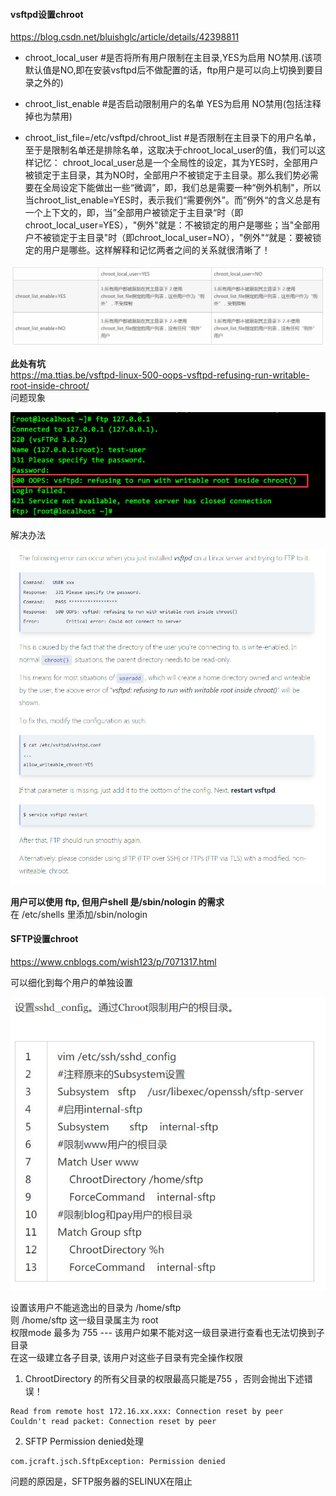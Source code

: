 #### vsftpd设置chroot
https://blog.csdn.net/bluishglc/article/details/42398811
- chroot_local_user #是否将所有用户限制在主目录,YES为启用 NO禁用.(该项默认值是NO,即在安装vsftpd后不做配置的话，ftp用户是可以向上切换到要目录之外的)

- chroot_list_enable #是否启动限制用户的名单 YES为启用  NO禁用(包括注释掉也为禁用)

- chroot_list_file=/etc/vsftpd/chroot_list #是否限制在主目录下的用户名单，至于是限制名单还是排除名单，这取决于chroot_local_user的值，我们可以这样记忆： chroot_local_user总是一个全局性的设定，其为YES时，全部用户被锁定于主目录，其为NO时，全部用户不被锁定于主目录。那么我们势必需要在全局设定下能做出一些“微调”，即，我们总是需要一种“例外机制"，所以当chroot_list_enable=YES时，表示我们“需要例外”。而”例外“的含义总是有一个上下文的，即，当”全部用户被锁定于主目录“时（即chroot_local_user=YES），"例外"就是：不被锁定的用户是哪些；当"全部用户不被锁定于主目录"时（即chroot_local_user=NO），"例外"“就是：要被锁定的用户是哪些。这样解释和记忆两者之间的关系就很清晰了！

![](/images/b6be90b3gy1gj523yhlu0j20xu08st9w.jpg)

**此处有坑**  
https://ma.ttias.be/vsftpd-linux-500-oops-vsftpd-refusing-run-writable-root-inside-chroot/  
问题现象

![](/images/b6be90b3gy1gj52422a0jj20it06bmx5.jpg)

解决办法

![](/images/b6be90b3gy1gj5244tajbj20p60qsju6.jpg)

**用户可以使用 ftp, 但用户shell 是/sbin/nologin 的需求**  
在 /etc/shells 里添加/sbin/nologin

#### SFTP设置chroot
https://www.cnblogs.com/wish123/p/7071317.html

可以细化到每个用户的单独设置

![](/images/b6be90b3gy1gj5247tydxj20ig0h6dho.jpg)

设置该用户不能逃逸出的目录为 /home/sftp  
则 /home/sftp 这一级目录属主为 root  
权限mode 最多为 755 --- 该用户如果不能对这一级目录进行查看也无法切换到子目录  
在这一级建立各子目录, 该用户对这些子目录有完全操作权限


1.  ChrootDirectory 的所有父目录的权限最高只能是755 ，否则会抛出下述错误！  
```
Read from remote host 172.16.xx.xxx: Connection reset by peer  
Couldn't read packet: Connection reset by peer
```

2. SFTP Permission denied处理  
```
com.jcraft.jsch.SftpException: Permission denied
```

问题的原因是，SFTP服务器的SELINUX在阻止


